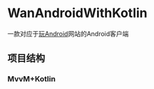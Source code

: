 # WanAndroidWithKotlin

一款对应于[玩Android](http://www.wanandroid.com/)网站的Android客户端

## 项目结构
### MvvM+Kotlin
